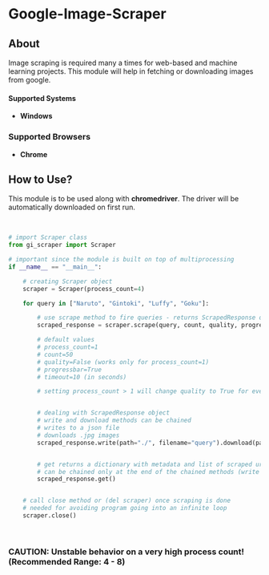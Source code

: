 # Google-Image-Scraper

## About

Image scraping is required many a times for web-based and machine
learning projects.
This module will help in fetching or downloading images from google.

#### Supported Systems

- **Windows**

### Supported Browsers

- **Chrome**

## How to Use?

This module is to be used along with **chromedriver**.
The driver will be automatically downloaded on first run.

</br>

```python
# import Scraper class
from gi_scraper import Scraper

# important since the module is built on top of multiprocessing
if __name__ == "__main__":

    # creating Scraper object
    scraper = Scraper(process_count=4)

    for query in ["Naruto", "Gintoki", "Luffy", "Goku"]:

        # use scrape method to fire queries - returns ScrapedResponse object
        scraped_response = scraper.scrape(query, count, quality, progressbar, timeout)

        # default values
        # process_count=1
        # count=50
        # quality=False (works only for process_count=1)
        # progressbar=True
        # timeout=10 (in seconds)

        # setting process_count > 1 will change quality to True for every call to scrape method


        # dealing with ScrapedResponse object
        # write and download methods can be chained
        # writes to a json file
        # downloads .jpg images
        scraped_response.write(path="./", filename="query").download(path="./", thread_count=1)


        # get returns a dictionary with metadata and list of scraped urls
        # can be chained only at the end of the chained methods (write and download)
        scraped_response.get()


    # call close method or (del scraper) once scraping is done
    # needed for avoiding program going into an infinite loop
    scraper.close()
```

</br>

### CAUTION: Unstable behavior on a very high process count! (Recommended Range: 4 - 8)
